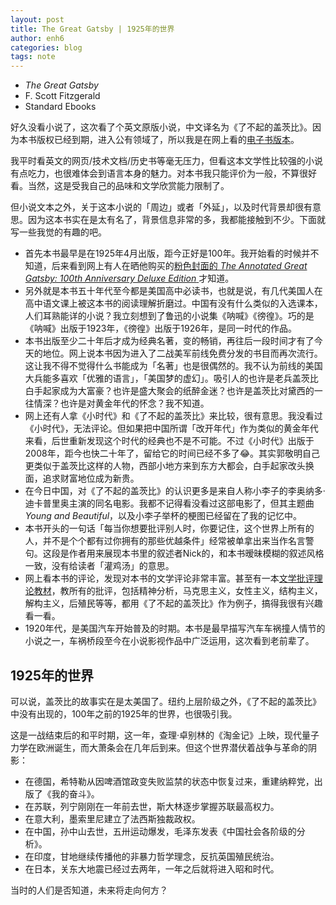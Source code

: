 ```yaml
---
layout: post
title: The Great Gatsby | 1925年的世界
author: enh6
categories: blog
tags: note
---
```


- *The Great Gatsby*
- F. Scott Fitzgerald
- Standard Ebooks

好久没看小说了，这次看了个英文原版小说，中文译名为《了不起的盖茨比》。因为本书版权已经到期，进入公有领域了，所以我是在网上看的[电子书版本](https://standardebooks.org/ebooks/f-scott-fitzgerald/the-great-gatsby)。

我平时看英文的网页/技术文档/历史书等毫无压力，但看这本文学性比较强的小说有点吃力，也很难体会到语言本身的魅力。对本书我只能评价为一般，不算很好看。当然，这是受我自己的品味和文学欣赏能力限制了。

但小说文本之外，关于这本小说的「周边」或者「外延」，以及时代背景却很有意思。因为这本书实在是太有名了，背景信息非常的多，我都能接触到不少。下面就写一些我觉的有趣的吧。

- 首先本书最早是在1925年4月出版，距今正好是100年。我开始看的时候并不知道，后来看到网上有人在晒他购买的[粉色封面的 *The Annotated Great Gatsby: 100th Anniversary Deluxe Edition* ](https://www.loa.org/books/the-annotated-great-gatsby/)才知道。
- 另外就是本书五十年代至今都是美国高中必读书，也就是说，有几代美国人在高中语文课上被这本书的阅读理解折磨过。中国有没有什么类似的入选课本，人们耳熟能详的小说？我立刻想到了鲁迅的小说集《呐喊》《徬徨》。巧的是《呐喊》出版于1923年，《徬徨》出版于1926年，是同一时代的作品。
- 本书出版至少二十年后才成为经典名著，变的畅销，再往后一段时间才有了今天的地位。网上说本书因为进入了二战美军前线免费分发的书目而再次流行。这让我不得不觉得什么书能成为「名著」也是很偶然的。我不认为前线的美国大兵能多喜欢「优雅的语言」，「美国梦的虚幻」。吸引人的也许是老兵盖茨比白手起家成为大富豪？也许是盛大聚会的纸醉金迷？也许是盖茨比对黛西的一往情深？也许是对黄金年代的怀念？我不知道。
- 网上还有人拿《小时代》和《了不起的盖茨比》来比较，很有意思。我没看过《小时代》，无法评论。但如果把中国所谓「改开年代」作为类似的黄金年代来看，后世重新发现这个时代的经典也不是不可能。不过《小时代》出版于2008年，距今也快二十年了，留给它的时间已经不多了😂。其实郭敬明自己更类似于盖茨比这样的人物，西部小地方来到东方大都会，白手起家改头换面，追求财富地位成为新贵。
- 在今日中国，对《了不起的盖茨比》的认识更多是来自人称小李子的李奥纳多·迪卡普里奥主演的同名电影。我都不记得看没看过这部电影了，但其主题曲*Young and Beautiful*，以及小李子举杯的梗图已经留在了我的记忆中。
- 本书开头的一句话「每当你想要批评别人时，你要记住，这个世界上所有的人，并不是个个都有过你拥有的那些优越条件」经常被单拿出来当作名言警句。这段是作者用来展现本书里的叙述者Nick的，和本书暧昧模糊的叙述风格一致，没有给读者「灌鸡汤」的意思。
- 网上看本书的评论，发现对本书的文学评论非常丰富。甚至有一本[文学批评理论教材](https://book.douban.com/subject/26284787/)，教所有的批评，包括精神分析，马克思主义，女性主义，结构主义，解构主义，后殖民等等，都用《了不起的盖茨比》作为例子，搞得我很有兴趣看一看。
- 1920年代，是美国汽车开始普及的时期。本书是最早描写汽车车祸撞人情节的小说之一，车祸桥段至今在小说影视作品中广泛运用，这次看到老前辈了。

## 1925年的世界

可以说，盖茨比的故事实在是太美国了。纽约上层阶级之外，《了不起的盖茨比》中没有出现的，100年之前的1925年的世界，也很吸引我。

这是一战结束后的和平时期，这一年，查理·卓别林的《淘金记》上映，现代量子力学在欧洲诞生，而大萧条会在几年后到来。但这个世界潜伏着战争与革命的阴影：

- 在德国，希特勒从因啤酒馆政变失败监禁的状态中恢复过来，重建纳粹党，出版了《我的奋斗》。
- 在苏联，列宁刚刚在一年前去世，斯大林逐步掌握苏联最高权力。
- 在意大利，墨索里尼建立了法西斯独裁政权。
- 在中国，孙中山去世，五卅运动爆发，毛泽东发表《中国社会各阶级的分析》。
- 在印度，甘地继续传播他的非暴力哲学理念，反抗英国殖民统治。
- 在日本，关东大地震已经过去两年，一年之后就将进入昭和时代。

当时的人们是否知道，未来将走向何方？